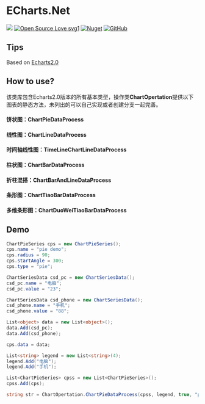 # ECharts.Net

[![](https://img.shields.io/badge/.Net%20Standard%20-2.0-brightgreen.svg)](https://docs.microsoft.com/en-us/dotnet/standard/net-standard) 
[![Open Source Love svg1](https://badges.frapsoft.com/os/v1/open-source.svg?v=103)](https://github.com/ellerbrock/open-source-badges/)
[![Nuget](https://img.shields.io/nuget/dt/ECharts.Net.svg)](https://www.nuget.org/packages/ECharts.Net)
[![GitHub](https://img.shields.io/github/license/xhanb/ECharts.Net.svg)](https://github.com/xhanb/ECharts.Net/blob/master/LICENSE)

## Tips
Based on [Echarts2.0](https://echarts.baidu.com/echarts2/doc/doc.html)

## How to use?
该类库包含Echarts2.0版本的所有基本类型，操作类**ChartOpertation**提供以下图表的静态方法，未列出的可以自己实现或者创建分支一起完善。
#### 饼状图：ChartPieDataProcess
#### 线性图：ChartLineDataProcess
#### 时间轴线性图：TimeLineChartLineDataProcess
#### 柱状图：ChartBarDataProcess
#### 折柱混搭：ChartBarAndLineDataProcess
#### 条形图：ChartTiaoBarDataProcess
#### 多维条形图：ChartDuoWeiTiaoBarDataProcess

## Demo
```C#
ChartPieSeries cps = new ChartPieSeries();
cps.name = "pie demo";
cps.radius = 90;
cps.startAngle = 300;
cps.type = "pie"; 

ChartSeriesData csd_pc = new ChartSeriesData();
csd_pc.name = "电脑";
csd_pc.value = "23";

ChartSeriesData csd_phone = new ChartSeriesData();
csd_phone.name = "手机";
csd_phone.value = "88";

List<object> data = new List<object>();
data.Add(csd_pc);
data.Add(csd_phone);

cps.data = data; 

List<string> legend = new List<string>(4);
legend.Add("电脑");
legend.Add("手机"); 

List<ChartPieSeries> cpss = new List<ChartPieSeries>();
cpss.Add(cps); 

string str = ChartOpertation.ChartPieDataProcess(cpss, legend, true, "pie demo", "subtext", true);
```
